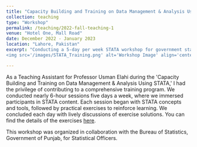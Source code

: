 ```yaml
---
title: "Capacity Building and Training on Data Management & Analysis Using STATA."
collection: teaching
type: "Workshop"
permalink: /teaching/2022-fall-teaching-1
venue: "Hotel One, Mall Road"
date: December 2022 - January 2023
location: "Lahore, Pakistan"
excerpt: "Conducting a 5-day per week STATA workshop for government statistical officers. <br/>
<img src='/images/STATA_Training.png' alt='Workshop Image' align='center' width='300px'>"

---
```


As a Teaching Assistant for Professor Usman Elahi during the 'Capacity Building and Training on Data Management & Analysis Using STATA,' I had the privilege of contributing to a comprehensive training program. We conducted nearly 6-hour sessions five days a week, where we immersed participants in STATA content. Each session began with STATA concepts and tools, followed by practical exercises to reinforce learning. We concluded each day with lively discussions of exercise solutions. You can find the details of the exercises [here](https://drive.google.com/drive/folders/1xvjcdN-tk5k2nZor3F_TiboZgOxYEjhM?usp=sharing).

This workshop was organized in collaboration with the Bureau of Statistics, Government of Punjab, for Statistical Officers.